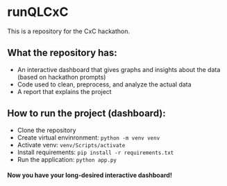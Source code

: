 # runQLCxC
This is a repository for the CxC hackathon.

## What the repository has:
- An interactive dashboard that gives graphs and insights about the data (based on hackathon prompts)
- Code used to clean, preprocess, and analyze the actual data
- A report that explains the project

## How to run the project (dashboard):
- Clone the repository
- Create virtual envinronment: `python -m venv venv`
- Activate venv: `venv/Scripts/activate`
- Install requirements: `pip install -r requirements.txt`
- Run the application: `python app.py`

#### Now you have your long-desired interactive dashboard!
